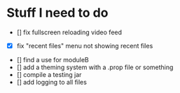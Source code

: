 # Stuff I need to do
- [] fix fullscreen reloading video feed
- [x] fix "recent files" menu not showing recent files
- [] find a use for moduleB
- [] add a theming system with a .prop file or something
- [] compile a testing jar
- [] add logging to all files
